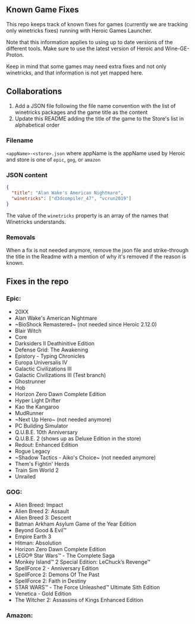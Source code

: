 ## Known Game Fixes

This repo keeps track of known fixes for games (currently we are tracking only winetricks fixes) running with Heroic Games Launcher.

Note that this information applies to using up to date versions of the different tools. Make sure to use the latest version of Heroic and Wine-GE-Proton.

Keep in mind that some games may need extra fixes and not only winetricks, and that information is not yet mapped here.

## Collaborations

1. Add a JSON file following the file name convention with the list of winetricks packages and the game title as the content
2. Update this README adding the title of the game to the Store's list in alphabetical order

### Filename

`<appName>-<store>.json` where appName is the appName used by Heroic and store is one of `epic`, `gog`, or `amazon`

### JSON content

```json
{
  "title": "Alan Wake's American Nightmare",
  "winetricks": ["d3dcompiler_47", "vcrun2019"]
}
```

The value of the `winetricks` property is an array of the names that Winetricks understands.

### Removals

When a fix is not needed anymore, remove the json file and strike-through the title in the Readme with a mention of why it's removed if the reason is known.

## Fixes in the repo

### Epic:

- 20XX
- Alan Wake's American Nightmare
- ~BioShock Remastered~ (not needed since Heroic 2.12.0)
- Blair Witch
- Core
- Darksiders II Deathinitive Edition
- Defense Grid: The Awakening
- Epistory - Typing Chronicles
- Europa Universalis IV
- Galactic Civilizations III
- Galactic Civilizations III (Test branch)
- Ghostrunner
- Hob
- Horizon Zero Dawn Complete Edition
- Hyper Light Drifter
- Kao the Kangaroo
- MudRunner
- ~Next Up Hero~ (not needed anymore)
- PC Building Simulator
- Q.U.B.E. 10th Anniversary
- Q.U.B.E. 2 (shows up as Deluxe Edition in the store)
- Redout: Enhanced Edition
- Rogue Legacy
- ~Shadow Tactics - Aiko's Choice~ (not needed anymore)
- Them's Fightin' Herds
- Train Sim World 2
- Unrailed

### GOG:

- Alien Breed: Impact
- Alien Breed 2: Assault
- Alien Breed 3: Descent
- Batman Arkham Asylum Game of the Year Edition
- Beyond Good & Evil™
- Empire Earth 3
- Hitman: Absolution
- Horizon Zero Dawn Complete Edition
- LEGO® Star Wars™ - The Complete Saga
- Monkey Island™ 2 Special Edition: LeChuck’s Revenge™
- SpellForce 2 - Anniversary Edition
- SpellForce 2: Demons Of The Past
- SpellForce 2: Faith in Destiny
- STAR WARS™ - The Force Unleashed™ Ultimate Sith Edition
- Venetica - Gold Edition
- The Witcher 2: Assassins of Kings Enhanced Edition

### Amazon:
